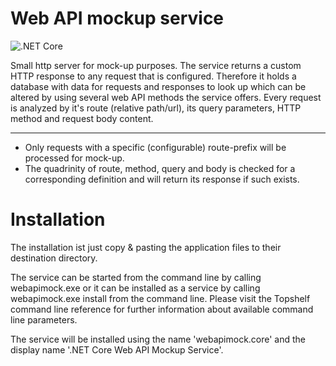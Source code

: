 # Web API mockup service
![.NET Core](https://github.com/schleeke/webapimock/workflows/.NET%20Core/badge.svg)

Small http server for mock-up purposes. The service returns a custom HTTP response to any request that is configured. Therefore it holds a database with data for requests and responses to look up which can be altered by using several web API methods the service offers. Every request is analyzed by it's route (relative path/url), its query parameters, HTTP method and request body content.

---

* Only requests with a specific (configurable) route-prefix will be processed for mock-up.
* The quadrinity of route, method, query and body is checked for a corresponding definition and will return its response if such exists.

# Installation
The installation ist just copy & pasting the application files to their destination directory.

The service can be started from the command line by calling webapimock.exe or it can be installed as a service by calling webapimock.exe install from the command line. Please visit the Topshelf command line reference for further information about available command line parameters.

The service will be installed using the name 'webapimock.core' and the display name '.NET Core Web API Mockup Service'.
